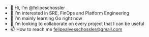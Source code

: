- 👋 Hi, I’m @felipeschossler
- 👀 I’m interested in SRE, FinOps and Platform Engineering
- 🌱 I’m mainly learning Go right now
- 💞️ I’m looking to collaborate on every project that I can be useful
- 📫 How to reach me felipealvesschossler@gmail.com
